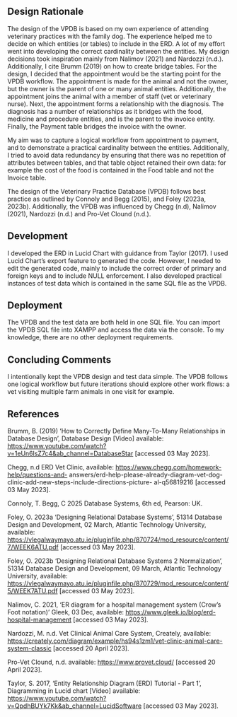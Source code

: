 
## Design Rationale
The design of the VPDB is based on my own experience of attending veterinary practices with the family dog. The experience helped me to decide on which entities (or tables) to include in the ERD. A lot of my effort went into developing the correct cardinality between the entities. My design decisions took inspiration mainly from Nalimov (2021) and Nardozzi (n.d.). Additionally, I cite Brumm (2019) on how to create bridge tables.
For the design, I decided that the appointment would be the starting point for the VPDB workflow. The appointment is made for the animal and not the owner, but the owner is the parent of one or many animal entities. Additionally, the appointment joins the animal with a member of staff (vet or veterinary nurse). Next, the appointment forms a relationship with the diagnosis. The diagnosis has a number of relationships as it bridges with the food, medicine and procedure entities, and is the parent to the invoice entity. Finally, the Payment table bridges the invoice with the owner.

My aim was to capture a logical workflow from appointment to payment, and to demonstrate a practical cardinality between the entities. Additionally, I tried to avoid data redundancy by ensuring that there was no repetition of attributes between tables, and that table object retained their own data: for example the cost of the food is contained in the Food table and not the Invoice table.

The design of the Veterinary Practice Database (VPDB) follows best practice as outlined by Connoly and Begg (2015), and Foley (2023a, 2023b). Additionally, the VPDB was influenced by Chegg (n.d), Nalimov (2021), Nardozzi (n.d.) and Pro-Vet Clound (n.d.).


## Development
I developed the ERD in Lucid Chart with guidance from Taylor (2017). I used Lucid Chart’s export feature to generated the code. However, I needed to edit the generated code, mainly to include the correct order of primary and foreign keys and to include NULL enforcement. I also developed practical instances of test data which is contained in the same SQL file as the VPDB.

## Deployment
The VPDB and the test data are both held in one SQL file. You can import the VPDB SQL file into XAMPP and access the data via the console. To my knowledge, there are no other deployment requirements.

## Concluding Comments
I intentionally kept the VPDB design and test data simple. The VPDB follows one logical workflow but future iterations should explore other work flows: a vet visiting multiple farm animals in one visit for example.

## References
Brumm, B. (2019) ‘How to Correctly Define Many-To-Many Relationships in Database Design’, Database Design [Video] available: https://www.youtube.com/watch?v=1eUn6lsZ7c4&ab_channel=DatabaseStar [accessed 03 May 2023].

Chegg, n.d ERD Vet Clinic, available: https://www.chegg.com/homework-help/questions-and- answers/erd-help-please-already-diagram-vet-dog-clinic-add-new-steps-include-directions-picture- al-q56819216 [accessed 03 May 2023].

Connoly, T. Begg, C 2025 Database Systems, 6th ed, Pearson: UK.

Foley, O. 2023a ‘Designing Relational Database Systems’, 51314 Database Design and Development, 02 March, Atlantic Technology University, available: https://vlegalwaymayo.atu.ie/pluginfile.php/870724/mod_resource/content/7/WEEK6ATU.pdf [accessed 03 May 2023].

Foley, O. 2023b ‘Designing Relational Database Systems 2 Normalization’, 51314 Database Design and Development, 09 March, Atlantic Technology University, available: https://vlegalwaymayo.atu.ie/pluginfile.php/870729/mod_resource/content/5/WEEK7ATU.pdf [accessed 03 May 2023].

Nalimov, C. 2021, ‘ER diagram for a hospital management system (Crow’s Foot notation)’ Gleek, 03 Dec, available: https://www.gleek.io/blog/erd-hospital-management [accessed 03 May 2023].

Nardozzi, M. n.d. Vet Clinical Animal Care System, Creately, available: https://creately.com/diagram/example/hs94s1zm1/vet-clinic-animal-care-system-classic [accessed 20 April 2023].

Pro-Vet Clound, n.d. available: https://www.provet.cloud/ [accessed 20 April 2023].

Taylor, S. 2017, ‘Entity Relationship Diagram (ERD) Tutorial - Part 1’, Diagramming in Lucid chart [Video] available: https://www.youtube.com/watch?v=QpdhBUYk7Kk&ab_channel=LucidSoftware [accessed 03 May 2023].

